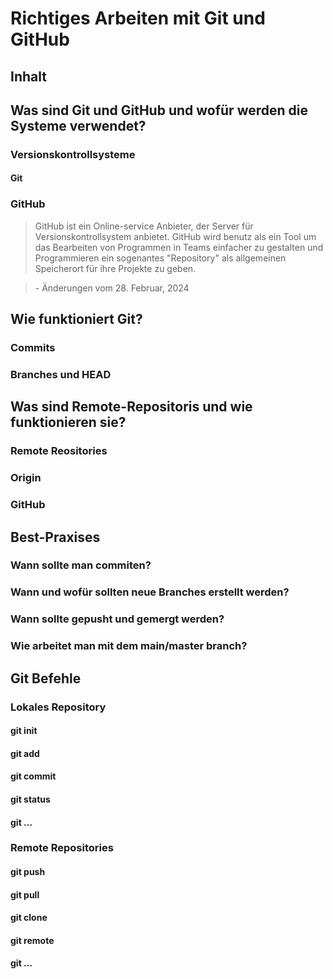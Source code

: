 # Richtiges Arbeiten mit Git und GitHub

## Inhalt

## Was sind Git und GitHub und wofür werden die Systeme verwendet?

### Versionskontrollsysteme

#### Git

### GitHub
> GitHub ist ein Online-service Anbieter, der Server für Versionskontrollsystem anbietet. GitHub wird benutz als ein Tool um das Bearbeiten von Programmen in Teams einfacher zu gestalten und Programmieren ein sogenantes "Repository" als allgemeinen Speicherort für ihre Projekte zu geben.

> \- Änderungen vom 28. Februar, 2024

## Wie funktioniert Git?

### Commits

### Branches und HEAD

## Was sind Remote-Repositoris und wie funktionieren sie?

### Remote Reositories

### Origin

### GitHub

## Best-Praxises

### Wann sollte man commiten?

### Wann und wofür sollten neue Branches erstellt werden?

### Wann sollte gepusht und gemergt werden?

### Wie arbeitet man mit dem main/master branch?

## Git Befehle

### Lokales Repository

#### git init

#### git add

#### git commit

#### git status

#### git ...

### Remote Repositories

#### git push

#### git pull

#### git clone

#### git remote

#### git ...
